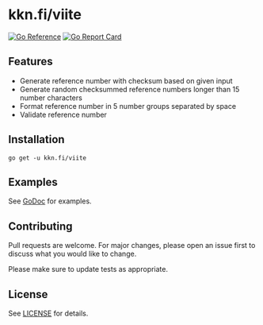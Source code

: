 # kkn.fi/viite

[![Go Reference](https://pkg.go.dev/badge/kkn.fi/viite.svg)](https://pkg.go.dev/kkn.fi/viite)
[![Go Report Card](https://goreportcard.com/badge/kkn.fi/viite)](https://goreportcard.com/report/kkn.fi/viite)

## Features
- Generate reference number with checksum based on given input
- Generate random checksummed reference numbers longer than 15 number characters
- Format reference number in 5 number groups separated by space
- Validate reference number

## Installation
```
go get -u kkn.fi/viite
```

## Examples
See [GoDoc](https://pkg.go.dev/kkn.fi/viite) for examples.

## Contributing
Pull requests are welcome. For major changes, please open an issue first
to discuss what you would like to change.

Please make sure to update tests as appropriate.

## License

See [LICENSE](LICENSE) for details.
